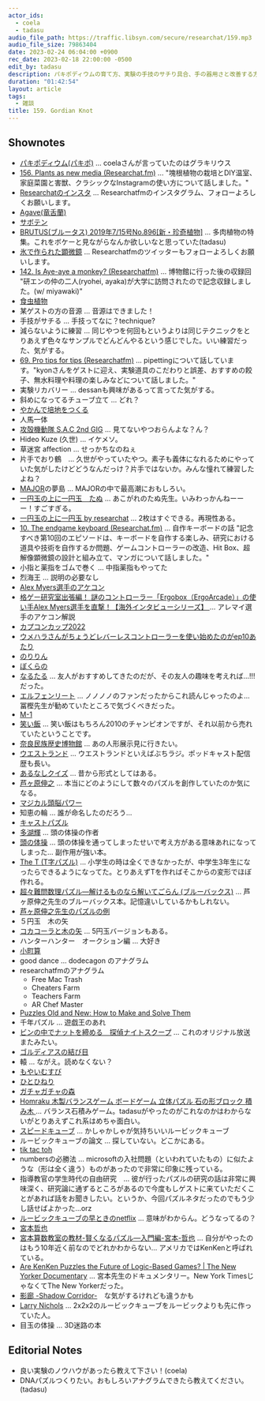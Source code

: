 ```yaml
---
actor_ids:
  - coela
  - tadasu
audio_file_path: https://traffic.libsyn.com/secure/researchat/159.mp3 
audio_file_size: 79863404
date: 2023-02-24 06:04:00 +0900
rec_date: 2023-02-18 22:00:00 -0500
edit_by: tadasu
description: パキポディウムの育て方、実験の手技のサチり具合、手の器用さと改善する方法、T字パズルとあるなしクイズ、アナグラムの作り方、知恵の輪、ゲームの必勝法について話しました。
duration: "01:42:54"
layout: article
tags:
  - 雑談
title: 159. Gordian Knot
---
```


## Shownotes
- [パキポディウム(パキポ)](https://www.shuminoengei.jp/m-pc/a-page_p_detail/target_plant_code-1041) ... coelaさんが言っていたのはグラキリウス
- [156. Plants as new media (Researchat.fm)](https://researchat.fm/episode/156) ... "塊根植物の栽培とDIY温室、家庭菜園と害獣、クラシックなInstagramの使い方について話しました。"
- [Researchatのインスタ](https://www.instagram.com/researchat.fm/) ... Researchatfmのインスタグラム、フォローよろしくお願いします。
- [Agave(竜舌蘭)](https://en.wikipedia.org/wiki/Agave)
- [サボテン](https://ja.wikipedia.org/wiki/%E3%82%B5%E3%83%9C%E3%83%86%E3%83%B3)
- [BRUTUS(ブルータス) 2019年7/15号No.896[新・珍奇植物]](https://www.amazon.co.jp/dp/B07T6S1CDH?tag=researchatf04-22) ... 多肉植物の特集。これをボケーと見ながらなんか欲しいなと思っていた(tadasu)
- [氷で作られた顕微鏡](https://twitter.com/researchat_fm/status/1624519365445173251) ... Researchatfmのツイッターもフォローよろしくお願いします。
- [142. Is Aye-aye a monkey? (Researchatfm)](https://researchat.fm/episode/142) ... 博物館に行った後の収録回 "研エンの仲の二人(ryohei, ayaka)が大学に訪問されたので記念収録しました。(w/ miyawaki)"
- [食虫植物](https://en.wikipedia.org/wiki/Carnivorous_plant)
- 某ゲストの方の音源 … 音源はできました！
- 手技がサチる ... 手技ってなに？technique?
- 減らないように練習 … 同じやつを何回もというよりは同じテクニックをとりあえず色々なサンプルでどんどんやるという感じでした。いい練習だった、気がする。
- [69. Pro tips for tips (Researchatfm)](https://researchat.fm/episode/69) ... pipettingについて話しています。"kyonさんをゲストに迎え、実験道具のこだわりと誤差、おすすめの餃子、無水料理や料理の楽しみなどについて話しました。"
- 実験リカバリー … dessanも興味があるって言ってた気がする。
- 斜めになってるチューブ立て ... どれ？
- [やかんで培地をつくる](https://twitter.com/researchat_fm/status/1416150009163169795)
- 人馬一体　
- [攻殻機動隊 S.A.C 2nd GIG](https://www.amazon.co.jp/dp/B01JMDCIE6?tag=researchatf04-22) ... 見てないやつおらんよな？ん？
- Hideo Kuze (久世) ... イケメソ。
- 草迷宮 affection ... せっかちなのねぇ
- 片手でおり鶴　... 久世がやっていたやつ。素子も義体になれるためにやっていた気がしたけどどうなんだっけ？片手ではないか。みんな憧れて練習したよね？
- [MAJOR](https://www.amazon.co.jp/dp/B009JZGIJ4/?tag=researchatf04-22)の夢島 ... MAJORの中で最高潮におもしろい。
- [一円玉の上に一円玉　たぬ](https://www.buzzfeed.com/jp/eimiyamamitsu/tower-of-coins) ... あこがれのたぬ先生。いみわっかんねーーー！すごすぎる。
- [一円玉の上に一円玉 by researchat](https://twitter.com/researchat_fm/status/1624545027610509312) ... 2枚はすぐできる。再現性ある。
- [10. The endgame keyboard (Researchat.fm)](https://researchat.fm/episode/10) ... 自作キーボードの話 "記念すべき第10回のエピソードは、キーボードを自作する楽しみ、研究における道具や技術を自作するか問題、ゲームコントローラーの改造、Hit Box、超解像顕微鏡の設計と組み立て、マンガについて話しました。"
- 小指と薬指をゴムで巻く … 中指薬指もやってた
- 烈海王 ... 説明の必要なし
- [Alex Myers選手のアケコン](https://twitter.com/AlexMyersFGC/status/1625010200402079744)
- [格ゲー研究室出張編！ 謎のコントローラー「Ergobox（ErgoArcade）」の使い手Alex Myers選手を直撃！【海外インタビューシリーズ】
](https://www.youtube.com/watch?v=jkoch8XIFQI&ab_channel=%E3%81%A8%E3%81%8D%E3%81%A9%E3%83%81%E3%83%A3%E3%83%B3%E3%83%8D%E3%83%AB%2FTokido) ... アレマイ選手のアケコン解説
- [カプコンカップ2022](https://sf.esports.capcom.com/sp/cpt/ccix/)
- [ウメハラさんがちょうどレバーレスコントローラーを使い始めたのがep10あたり](https://automaton-media.com/articles/newsjp/20190528-93027/)
- [のりりん](https://www.amazon.co.jp/dp/B00A2MD0SA/?tag=researchatf04-22)
- [ぼくらの](https://www.amazon.co.jp/dp/B009JZH94C/?tag=researchatf04-22)
- [なるたる](https://www.amazon.co.jp/dp/4063141861/?tag=researchatf04-22) ... 友人がおすすめしてきたのだが、その友人の趣味を考えれば...!!!だった。
- [エルフェンリート](https://www.amazon.co.jp/dp/B00ECT85R0/?tag=researchatf04-22) ... ノノノノのファンだったからこれ読んじゃったのよ... 冨樫先生が勧めていたところで気づくべきだった。
- [M-1](https://www.m-1gp.com/)
- [笑い飯](https://ja.wikipedia.org/wiki/%E7%AC%91%E3%81%84%E9%A3%AF) ... 笑い飯はもちろん2010のチャンピオンですが、それ以前から売れていたということです。
- [奈良民族歴史博物館](https://www.pref.nara.jp/1508.htm) ... あの人形展示見に行きたい。
- [ウエストランド](https://ja.wikipedia.org/wiki/%E3%82%A6%E3%82%A8%E3%82%B9%E3%83%88%E3%83%A9%E3%83%B3%E3%83%89) ... ウエストランドといえばぶちラジ。ポッドキャスト配信歴も長い。
- [あるなしクイズ](https://ja.wikipedia.org/wiki/%E3%81%82%E3%82%8B%E3%81%AA%E3%81%97%E3%82%AF%E3%82%A4%E3%82%BA) ... 昔から形式としてはある。
- [芦ヶ原伸之](https://ja.wikipedia.org/wiki/%E8%8A%A6%E3%83%B6%E5%8E%9F%E4%BC%B8%E4%B9%8B) ... 本当にどのようにして数々のパズルを創作していたのか気になる。
- [マジカル頭脳パワー](https://ja.wikipedia.org/wiki/%E3%83%9E%E3%82%B8%E3%82%AB%E3%83%AB%E9%A0%AD%E8%84%B3%E3%83%91%E3%83%AF%E3%83%BC!!)
- 知恵の輪 ... 誰が命名したのだろう...
- [キャストパズル](https://www.amazon.co.jp/%E3%82%AD%E3%83%A3%E3%82%B9%E3%83%88%E3%83%91%E3%82%BA%E3%83%AB/s?k=%E3%82%AD%E3%83%A3%E3%82%B9%E3%83%88%E3%83%91%E3%82%BA%E3%83%AB?tag=researchatf04-22)
- [多湖輝](https://ja.wikipedia.org/wiki/%E5%A4%9A%E6%B9%96%E8%BC%9D) ... 頭の体操の作者
- [頭の体操](https://www.amazon.co.jp/dp/B00H3FG5HW/?tag=researchatf04-22) ... 頭の体操を通ってしまったせいで考え方がある意味あれになってしまった... 副作用が強い本。
- [The T (T字パズル)](https://www.amazon.co.jp/dp/B00B0QPSP0?tag=researchatf04-22) … 小学生の時は全くできなかったが、中学生3年生になったらできるようになってた。とりあえずTを作ればそこからの変形でほぼ作れる。
- [超々難問数理パズル―解けるものなら解いてごらん (ブルーバックス)](https://www.amazon.co.jp/dp/4062573776/?tag=researchatf04-22) … 芦ヶ原伸之先生のブルーバックス本。記憶違いしているかもしれない。
- [芦ヶ原伸之先生のパズルの例](http://www.edu.city.fukuyama.hiroshima.jp/chu-hitotsu/oshirase/ichimon/0520_question.pdf)
- ５円玉　木の矢
- [コカコーラと木の矢](http://koffbeat.cocolog-nifty.com/blog/2013/03/post-fa07.html) ... 5円玉バージョンもある。
- ハンターハンター　オークション編 ... 大好き
- [小町算](https://ja.wikipedia.org/wiki/%E5%B0%8F%E7%94%BA%E7%AE%97)
- good dance ... dodecagon のアナグラム
- researchatfmのアナグラム
  - Free Mac Trash
  - Cheaters Farm
  - Teachers Farm
  - AR Chef Master
- [Puzzles Old and New: How to Make and Solve Them](https://www.amazon.com/Puzzles-Old-New-Make-Solve/dp/0295965797)
- 千年パズル ... 遊戯王のあれ
- [ビンの中でナットを締める　探偵ナイトスクープ](https://www.nanigoto.net/entry/2018/01/20/082036) ... これのオリジナル放送またみたい。
- [ゴルディアスの結び目](https://ja.wikipedia.org/wiki/%E3%82%B4%E3%83%AB%E3%83%87%E3%82%A3%E3%82%A2%E3%82%B9%E3%81%AE%E7%B5%90%E3%81%B3%E7%9B%AE)
- 轅 ... ながえ。読めなくない？
- [もやいむすび](https://camphack.nap-camp.com/4301)
- [ひとひねり](https://idokichi.exblog.jp/13964302/)
- [ガチャガチャの森](https://www.gachagachanomori.com/)
- [Homraku 木製バランスゲーム ボードゲーム 立体パズル 石の形ブロック 積み木 ](https://www.amazon.co.jp/dp/B0B3WVH2H6?tag=researchatf04-22) ... バランス石積みゲーム。tadasuがやったのがこれなのかはわからないがとりあえずこれ系はめちゃ面白い。
- [スピードキューブ](https://www.amazon.co.jp/dp/B09J4ZPJ5K/?tag=researchatf04-22) ... かしゃかしゃが気持ちいいルービックキューブ
- ルービックキューブの論文 ... 探していない。どこかにある。
- [tik tac toh](https://www.google.com/search?sxsrf=AJOqlzX-9M2W2Cmfp4fTQDnxtM38_-U1sQ:1677184775255&q=tic+tac+toe&spell=1&sa=X&ved=2ahUKEwiJjIGWwKz9AhWUFVkFHUr2C14QBSgAegQICBAB&biw=1440&bih=764&dpr=2)
- numbersの必勝法 … microsoftの入社問題（といわれていたもの）に似たような（形は全く違う）ものがあったので非常に印象に残っている。
- 指導教官の学生時代の自由研究　… 彼が行ったパズルの研究の話は非常に興味深く、研究論に通ずるところがあるので今度もしゲストに来ていただくことがあれば話をお聞きしたい。というか、今回パズルネタだったのでもう少し話せばよかった…orz
- [ルービックキューブの早ときのnetflix](https://www.netflix.com/title/81092143) ... 意味がわからん。どうなってるの？
- [宮本哲也](https://en.wikipedia.org/wiki/Tetsuya_Miyamoto)
- [宮本算数教室の教材-賢くなるパズル―入門編-宮本-哲也](https://www.amazon.co.jp/dp/4053023904?tag=researchatf04-22) ... 自分がやったのはもう10年近く前なのでどれかわからない... アメリカではKenKenと呼ばれている。
- [Are KenKen Puzzles the Future of Logic-Based Games? | The New Yorker Documentary](https://www.youtube.com/watch?v=PKWcc5uHkls) ... 宮本先生のドキュメンタリー。New York TimesじゃなくてThe New Yorkerだった。
- [影廊 -Shadow Corridor-](https://store.steampowered.com/app/1025250/Shadow_Corridor/?l=schinese)　な気がするけれども違うかも
- [Larry Nichols](https://en.wikipedia.org/wiki/Larry_D._Nichols) ... 2x2x2のルービックキューブをルービックよりも先に作っていた人。
- 目玉の体操 ... 3D迷路の本

## Editorial Notes
- 良い実験のノウハウがあったら教えて下さい！(coela)
- DNAパズルつくりたい。おもしろいアナグラムできたら教えてください。(tadasu)

